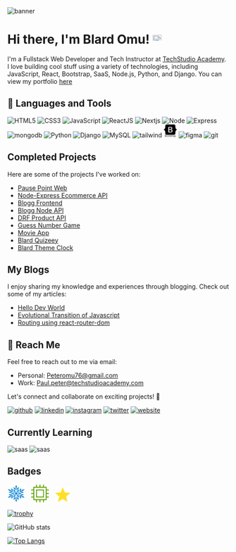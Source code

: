 <img src="https://res.cloudinary.com/djkrhjgjd/image/upload/v1702294605/iiwzfyrrosi05gpks51b.jpg"  alt="banner">

# Hi there, I'm Blard Omu! <img src="https://raw.githubusercontent.com/MartinHeinz/MartinHeinz/master/wave.gif" width="20px" height="20px">

I'm a Fullstack Web Developer and Tech Instructor at <a href="https://techstudioacademy.com" target="_blank">TechStudio Academy</a>. I love building cool stuff using a variety of technologies, including JavaScript, React, Bootstrap, SaaS, Node.js, Python, and Django.
You can view my portfolio <a href="#" target="_blank">here</a>

## 🚀 Languages and Tools
![HTML5](https://img.icons8.com/color/30/html-5.png)
![CSS3](https://img.icons8.com/color/30/css3.png)
![JavaScript](https://img.icons8.com/color/30/javascript.png)
![ReactJS](https://img.icons8.com/color/30/react-native.png)
![Nextjs](https://img.icons8.com/color/30/nextjs.png)
![Node](https://img.icons8.com/color/30/nodejs.png)
![Express](https://img.icons8.com/color/30/express-js.png)
![mongodb](https://img.icons8.com/color/30/mongodb.png)
![Python](https://img.icons8.com/color/30/python.png)
![Django](https://img.icons8.com/color/30/django.png)
![MySQL](https://img.icons8.com/color/30/mysql.png)
<img src="https://www.vectorlogo.zone/logos/tailwindcss/tailwindcss-icon.svg" alt="tailwind" width="30" height="30"/>
<img src="https://raw.githubusercontent.com/devicons/devicon/master/icons/bootstrap/bootstrap-plain-wordmark.svg" alt="bootstrap" width="30" height="30"/>
<img src="https://www.vectorlogo.zone/logos/figma/figma-icon.svg" alt="figma" width="30" height="30"/>
<img src="https://www.vectorlogo.zone/logos/git-scm/git-scm-icon.svg" alt="git" width="30" height="30"/>


## Completed Projects

Here are some of the projects I've worked on:

- [Pause Point Web](https://pause-web.vercel.app)
- [Node-Express Ecommerce API](https://documenter.getpostman.com/view/28518521/2s9YkobgDp)
- [Blogg Frontend](https://blogg-fullstack-byzyd47md-blard-omu.vercel.app/)
- [Blogg Node API](https://blogg-api-v1.onrender.com/api-docs)
- [DRF Product API](https://drf-api-7c9p.onrender.com/api/)
- [Guess Number Game](https://guess-game-v2.vercel.app/pages/guess.html)
- [Movie App](https://movie-app-psi-seven.vercel.app/)
- [Blard Quizeey](https://blard-quizeey.vercel.app/)
- [Blard Theme Clock](https://blard-theme-clock.netlify.app)


## My Blogs

I enjoy sharing my knowledge and experiences through blogging. Check out some of my articles:

- [Hello Dev World](#)
- [Evolutional Transition of Javascript](#)
- [Routing using react-router-dom](#)

## 📝 Reach Me

Feel free to reach out to me via email:

- Personal: [Peteromu76@gmail.com](mailto:Peteromu76@gmail.com)
- Work: [Paul.peter@techstudioacademy.com](mailto:Paul.peter@techstudioacademy.com)

Let's connect and collaborate on exciting projects! 🚀

 



[<img src='https://cdn.jsdelivr.net/npm/simple-icons@3.0.1/icons/github.svg' alt='github' height='40'>](https://github.com/Blard-omu)  [<img src='https://cdn.jsdelivr.net/npm/simple-icons@3.0.1/icons/linkedin.svg' alt='linkedin' height='40'>](https://www.linkedin.com/in/peteromu/)  [<img src='https://cdn.jsdelivr.net/npm/simple-icons@3.0.1/icons/instagram.svg' alt='instagram' height='40'>](https://www.instagram.com/peteromu/)  [<img src='https://cdn.jsdelivr.net/npm/simple-icons@3.0.1/icons/twitter.svg' alt='twitter' height='40'>](https://twitter.com/@omu1peter)
[<img src='https://cdn.jsdelivr.net/npm/simple-icons@3.0.1/icons/icloud.svg' alt='website' height='40'>](https://blard-profile-pg.netlify.app/) 

## Currently Learning 

<img src="https://upload.wikimedia.org/wikipedia/commons/thumb/9/96/Sass_Logo_Color.svg/1280px-Sass_Logo_Color.svg.png" alt="saas" width="30" height="30"/>
<img src="https://rescale.com/wp-content/uploads/drf-3.png" alt="saas" width="30" height="30"/>

## Badges
<a href='https://archiveprogram.github.com/'><img src='https://raw.githubusercontent.com/acervenky/animated-github-badges/master/assets/acbadge.gif' width='40' height='40'></a> <a href='https://docs.github.com/en/developers'><img src='https://raw.githubusercontent.com/acervenky/animated-github-badges/master/assets/devbadge.gif' width='40' height='40'></a> <a href='https://stars.github.com/'><img src='https://raw.githubusercontent.com/acervenky/animated-github-badges/master/assets/starbadge.gif' width='35' height='35'></a> 

[![trophy](https://github-profile-trophy.vercel.app/?username=Blard-omu&theme=radical)](https://github.com/ryo-ma/github-profile-trophy)

![GitHub stats](https://github-readme-stats.vercel.app/api?username=Blard-omu&show_icons=true&count_private=true&theme=radical)  

[![Top Langs](https://github-readme-stats.vercel.app/api/top-langs/?username=Blard-omu&theme=radical)](https://github.com/anuraghazra/github-readme-stats)

